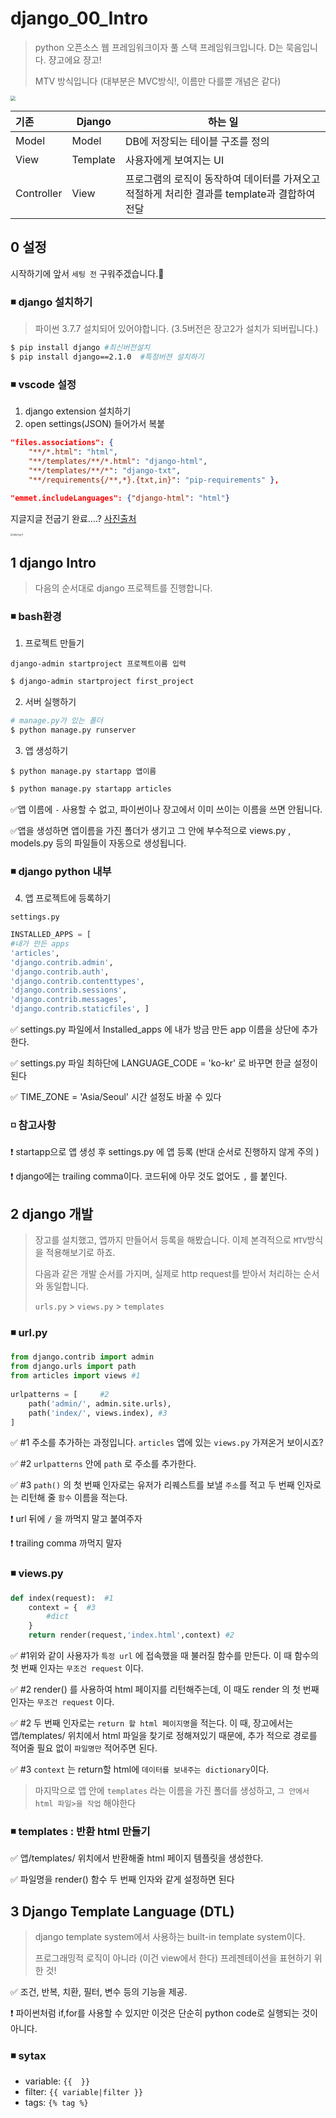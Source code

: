 # django_00_Intro

>python 오픈소스 웹 프레임워크이자 풀 스택 프레임워크입니다. D는 묵음입니다. 쟝고에요 쟝고!
>
>MTV 방식입니다 (대부분은 MVC방식!, 이름만 다를뿐 개념은 같다)

<img src="../images/til/django_00_Intro_mtv.PNG" style="zoom:50%;" />

| 기존       | Django   | 하는 일                                                      |
| :--------- | -------- | ------------------------------------------------------------ |
| Model      | Model    | DB에 저장되는 테이블 구조를 정의                             |
| View       | Template | 사용자에게 보여지는 UI                                       |
| Controller | View     | 프로그램의 로직이 동작하여 데이터를 가져오고 적절하게 처리한 결과를 template과 결합하여 전달 |

## 0 설정

시작하기에 앞서 `세팅 전` 구워주겠습니다.🍳



### ◾ django 설치하기

> 파이썬 3.7.7 설치되어 있어야합니다. (3.5버전은 장고2가 설치가 되버립니다.)

```bash
$ pip install django #최신버전설치
$ pip install django==2.1.0  #특정버젼 설치하기
```



### ◾ vscode 설정

1. django extension 설치하기
2. open settings(JSON) 들어가서 복붙

```json
"files.associations": {     
    "**/*.html": "html",     
    "**/templates/**/*.html": "django-html",     
    "**/templates/**/*": "django-txt",     
    "**/requirements{/**,*}.{txt,in}": "pip-requirements" }, 
 
"emmet.includeLanguages": {"django-html": "html"}
```



지글지글 전굽기 완료....? [사진출처](https://www.10000recipe.com/recipe/6905834)

<img src="../images/setting.jpg" alt="세팅전굽기" style="zoom:25%;" />



## 1 django Intro

> 다음의 순서대로 django 프로젝트를 진행합니다.

### ◾ bash환경

1. 프로젝트 만들기

```
django-admin startproject 프로젝트이름 입력
```

```bash
$ django-admin startproject first_project
```

2. 서버 실행하기

```bash
# manage.py가 있는 폴더
$ python manage.py runserver
```

3. 앱 생성하기

```
$ python manage.py startapp 앱이름
```

```bash
$ python manage.py startapp articles
```

✅앱 이름에 `-` 사용할 수 없고, 파이썬이나 장고에서 이미 쓰이는 이름을 쓰면 안됩니다.

✅앱을 생성하면 앱이름을 가진 폴더가 생기고 그 안에 부수적으로 views.py , models.py 등의 파일들이 자동으로 생성됩니다.

### ◾ django python 내부

4. 앱 프로젝트에 등록하기

`settings.py`

```python
INSTALLED_APPS = [     
#내가 만든 apps     
'articles',          
'django.contrib.admin',     
'django.contrib.auth',     
'django.contrib.contenttypes',     
'django.contrib.sessions',     
'django.contrib.messages',     
'django.contrib.staticfiles', ]
```

✅ settings.py 파일에서 Installed_apps 에 내가 방금 만든 app 이름을 상단에 추가한다.

✅ settings.py 파일 최하단에 LANGUAGE_CODE = 'ko-kr' 로 바꾸면 한글 설정이 된다

✅ TIME_ZONE = 'Asia/Seoul' 시간 설정도 바꿀 수 있다



### ◽ 참고사항

❗ startapp으로 앱 생성 후 settings.py 에 앱 등록 (반대 순서로 진행하지 않게 주의 )

❗ django에는 trailing comma이다. 코드뒤에 아무 것도 없어도 `,` 를 붙인다. 



## 2 django 개발

> 장고를 설치했고, 앱까지 만들어서 등록을 해봤습니다. 이제 본격적으로 `MTV`방식을 적용해보기로 하죠.
>
> 다음과 같은 개발 순서를 가지며, 실제로 http request를 받아서 처리하는 순서와 동일합니다.
>
> `urls.py` > `views.py` > `templates`

### ◾ url.py

```python
from django.contrib import admin 
from django.urls import path
from articles import views #1
 
urlpatterns = [     #2
    path('admin/', admin.site.urls), 
    path('index/', views.index), #3
]
```

✅  #1 주소를 추가하는 과정입니다. `articles` 앱에 있는 `views.py` 가져온거 보이시죠?

✅  #2  `urlpatterns` 안에 `path` 로 주소를 추가한다. 

✅  #3 `path()` 의 첫 번째 인자로는 유저가 리퀘스트를 보낼 `주소`를 적고 두 번째 인자로는 리턴해 줄 `함수` 이름을 적는다. 

❗ url 뒤에 `/` 을 까먹지 말고 붙여주자

❗ trailing comma 까먹지 말자

### ◾ views.py

```python
def index(request):  #1
    context = {  #3
        #dict
    }
    return render(request,'index.html',context) #2
```

✅ #1위와 같이 사용자가 `특정 url` 에 접속했을 때 불러질 함수를 만든다. 이 때 함수의 첫 번째 인자는 `무조건 request` 이다. 

✅ #2 render() 를 사용하여 html 페이지를 리턴해주는데, 이 때도 render 의 첫 번째인자는 `무조건 request` 이다. 

✅ #2 두 번째 인자로는 `return 할 html 페이지명`을 적는다. 이 때, 장고에서는  앱/templates/ 위치에서 html 파일을 찾기로 정해져있기 때문에, 추가 적으로 경로를 적어줄 필요 없이 `파일명만` 적어주면 된다. 

✅ #3 `context` 는 return할 html에 `데이터를 보내주는 dictionary`이다.

> 마지막으로 앱 안에 `templates` 라는 이름을 가진 폴더를 생성하고, `그 안에서 html 파일>을 작업` 해야한다



### ◾ templates : 반환 html 만들기

✅ 앱/templates/ 위치에서 반환해줄 html 페이지 템플릿을 생성한다. 

✅  파일명을 render() 함수 두 번째 인자와 같게 설정하면 된다



## 3 Django Template Language (DTL)

>django template system에서 사용하는 built-in template system이다.
>
>프로그래밍적 로직이 아니라 (이건 view에서 한다) 프레젠테이션을 표현하기 위한 것!
>

✅ 조건, 반복, 치환, 필터, 변수 등의 기능을 제공.

❗ 파이썬처럼 if,for를 사용할 수 있지만 이것은 단순히 python code로 실행되는 것이 아니다.

### ◾ sytax

- variable: `{{  }}`
- filter:  `{{ variable|filter }}`
- tags:  `{% tag %}`

